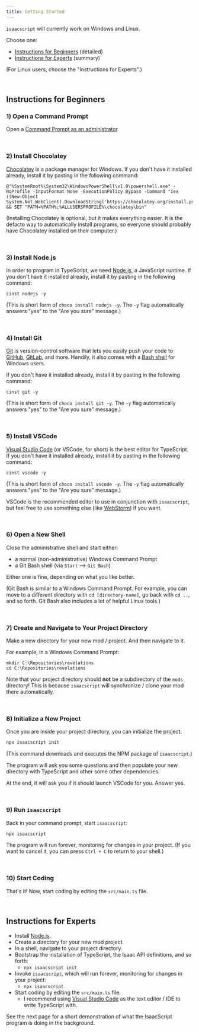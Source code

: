 ```yaml
---
title: Getting Started
---
```


`isaacscript` will currently work on Windows and Linux.

Choose one:

- [Instructions for Beginners](#instructions-for-beginners) (detailed)
- [Instructions for Experts](#instructions-for-experts) (summary)

(For Linux users, choose the "Instructions for Experts".)

<br />

## Instructions for Beginners

### 1) Open a Command Prompt

Open a [Command Prompt as an administrator](https://www.howtogeek.com/194041/how-to-open-the-command-prompt-as-administrator-in-windows-8.1/).

<br />

### 2) Install Chocolatey

[Chocolatey](https://chocolatey.org/install) is a package manager for Windows. If you don't have it installed already, install it by pasting in the following command:

```batch
@"%SystemRoot%\System32\WindowsPowerShell\v1.0\powershell.exe" -NoProfile -InputFormat None -ExecutionPolicy Bypass -Command "iex ((New-Object System.Net.WebClient).DownloadString('https://chocolatey.org/install.ps1'))" && SET "PATH=%PATH%;%ALLUSERSPROFILE%\chocolatey\bin"
```

(Installing Chocolatey is optional, but it makes everything easier. It is the defacto way to automatically install programs, so everyone should probably have Chocolatey installed on their computer.)

<br />

### 3) Install Node.js

In order to program in TypeScript, we need [Node.js](https://nodejs.org/en/), a JavaScript runtime. If you don't have it installed already, install it by pasting in the following command:

```batch
cinst nodejs -y
```

(This is short form of `choco install nodejs -y`. The `-y` flag automatically answers "yes" to the "Are you sure" message.)

<br />

### 4) Install Git

[Git](https://git-scm.com/) is version-control software that lets you easily push your code to [GitHub](https://github.com/), [GitLab](https://about.gitlab.com/), and more. Handily, it also comes with a [Bash shell](<https://en.wikipedia.org/wiki/Bash_(Unix_shell)>) for Windows users.

If you don't have it installed already, install it by pasting in the following command:

```batch
cinst git -y
```

(This is short form of `choco install git -y`. The `-y` flag automatically answers "yes" to the "Are you sure" message.)

<br />

### 5) Install VSCode

[Visual Studio Code](https://code.visualstudio.com/) (or VSCode, for short) is the best editor for TypeScript. If you don't have it installed already, install it by pasting in the following command:

```batch
cinst vscode -y
```

(This is short form of `choco install vscode -y`. The `-y` flag automatically answers "yes" to the "Are you sure" message.)

VSCode is the recommended editor to use in conjunction with `isaacscript`, but feel free to use something else (like [WebStorm](https://www.jetbrains.com/webstorm/)) if you want.

<br />

### 6) Open a New Shell

Close the administrative shell and start either:

- a normal (non-administrative) Windows Command Prompt
- a Git Bash shell (via `Start` --> `Git Bash`)

Either one is fine, depending on what you like better.

(Git Bash is similar to a Windows Command Prompt. For example, you can move to a different directory with `cd [directory-name]`, go back with `cd ..`, and so forth. Git Bash also includes a lot of helpful Linux tools.)

<br />

### 7) Create and Navigate to Your Project Directory

Make a new directory for your new mod / project. And then navigate to it.

For example, in a Windows Command Prompt:

```batch
mkdir C:\Repositories\revelations
cd C:\Repositories\revelations
```

Note that your project directory should **not** be a subdirectory of the `mods` directory! This is because `isaacscript` will synchronize / clone your mod there automatically.

<br />

### 8) Initialize a New Project

Once you are inside your project directory, you can initialize the project:

```bash
npx isaacscript init
```

(This command downloads and executes the NPM package of `isaacscript`.)

The program will ask you some questions and then populate your new directory with TypeScript and other some other dependencies.

At the end, it will ask you if it should launch VSCode for you. Answer yes.

<br />

### 9) Run `isaacscript`

Back in your command prompt, start `isaacscript`:

```bash
npx isaacscript
```

The program will run forever, monitoring for changes in your project. (If you want to cancel it, you can press `Ctrl + C` to return to your shell.)

<br />

### 10) Start Coding

That's it! Now, start coding by editing the `src/main.ts` file.

<br />

## Instructions for Experts

- Install [Node.js](https://nodejs.org/en/).
- Create a directory for your new mod project.
- In a shell, navigate to your project directory.
- Bootstrap the installation of TypeScript, the Isaac API definitions, and so forth:
  - `npx isaacscript init`
- Invoke `isaacscript`, which will run forever, monitoring for changes in your project:
  - `npx isaacscript`
- Start coding by editing the `src/main.ts` file.
  - I recommend using [Visual Studio Code](https://code.visualstudio.com/) as the text editor / IDE to write TypeScript with.

See the next page for a short demonstration of what the IsaacScript program is doing in the background.
